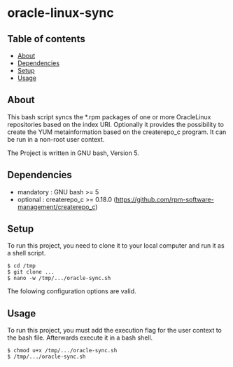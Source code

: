 # oracle-linux-sync

## Table of contents
* [About](#about)
* [Dependencies](#dependencies)
* [Setup](#setup)
* [Usage](#usage)

## About
This bash script syncs the *.rpm packages of one or more OracleLinux repositories based on the index URI. Optionally it provides the possibility to create the YUM metainformation based on the createrepo_c program. It can be run in a non-root user context.

The Project is written in GNU bash, Version 5.

## Dependencies
* mandatory : GNU bash          >= 5
* optional : createrepo_c      >= 0.18.0 (https://github.com/rpm-software-management/createrepo_c)

## Setup
To run this project, you need to clone it to your local computer and run it as a shell script.

```
$ cd /tmp
$ git clone ...
$ nano -w /tmp/.../oracle-sync.sh
```

The folowing configuration options are valid.

## Usage
To run this project, you must add the execution flag for the user context to the bash file. Afterwards execute it in a bash shell. 

```
$ chmod u+x /tmp/.../oracle-sync.sh
$ /tmp/.../oracle-sync.sh
```
